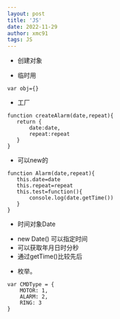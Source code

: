 ```yaml
---
layout: post
title: 'JS'
date: 2022-11-29
author: xmc91
tags: JS
---
```


+ 创建对象
 - 临时用
 ```
 var obj={}
 ```

 - 工厂
 ```
 function createAlarm(date,repeat){
 	return {
 		date:date,
 		repeat:repeat
 	}
 }

 ```

 - 可以new的
 ```
 function Alarm(date,repeat){
 	this.date=date
 	this.repeat=repeat
 	this.test=function(){
 		console.log(date.getTime())
 	}
 }

 ```

+ 时间对象Date 
 - new Date() 可以指定时间
 - 可以获取年月日时分秒
 - 通过getTime()比较先后

+ 枚举。
```
var CMDType = {
    MOTOR: 1,
    ALARM: 2, 
    RING: 3 
}
```